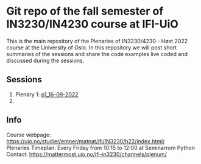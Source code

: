 # Git repo of the fall semester of IN3230/IN4230 course at IFI-UiO #

This is the main repository of the Plenaries of IN3230/4230 - Høst 2022 course at the
University of Oslo.
In this repository we will post short summaries of the sessions and share the
code examples live coded and discussed during the sessions.

## Sessions ##

  1. Plenary 1: [p1_16-09-2022](p1_16-09-2022/)
  2. 

## Info ##

Course webpage: <https://uio.no/studier/emner/matnat/ifi/IN3230/h22/index.html/>  
Plenaries Timeplan: Every Friday from 10:15 to 12:00 at Seminarrom Python  
Contact: <https://mattermost.uio.no/ifi-in3230/channels/plenum/>
